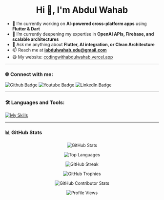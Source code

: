 <h1 align="center">Hi 👋, I'm Abdul Wahab</h1>

- 🔭 I’m currently working on **AI-powered cross-platform apps** using **Flutter & Dart**  
- 🌱 I’m currently deepening my expertise in **OpenAI APIs, Firebase, and scalable architectures**  
- 💬 Ask me anything about **Flutter, AI integration, or Clean Architecture**  
- 📫 Reach me at **iabdulwahab.edu@gmail.com**  
- 😄 My website: [codingwithabdulwahab.vercel.app](https://codingwithabdulwahab.vercel.app/)  

---

### 🌐 Connect with me:
<div id="badges">
  <a href="https://github.com/iabdulwahab7">
    <img src="https://img.shields.io/badge/GitHub-181717.svg?style=for-the-badge&logo=GitHub&logoColor=white" alt="Github Badge"/>
  </a>
  <a href="https://www.youtube.com/channel/UCGObmGg2IKgMtsUSwWaDITQ">
    <img src="https://img.shields.io/badge/YouTube-red?style=for-the-badge&logo=youtube&logoColor=white" alt="Youtube Badge"/>
  </a>
  <a href="https://linkedin.com/in/i-abdulwahab7">
    <img src="https://img.shields.io/badge/LinkedIn-0077B5?style=for-the-badge&logo=linkedin&logoColor=white" alt="LinkedIn Badge"/>     	
  </a>
</div>

---

### 🛠 Languages and Tools:
[![My Skills](https://skillicons.dev/icons?i=flutter,dart,firebase,github,git,postman,figma,xd&perline=10)](https://skillicons.dev)

---

### 📊 GitHub Stats
<div align="center">

<!-- GitHub Stats -->
![GitHub Stats](https://github-readme-stats.vercel.app/api?username=iabdulwahab7&show_icons=true&theme=dark&hide_border=true&count_private=true)

<!-- Top Languages -->
![Top Languages](https://github-readme-stats.vercel.app/api/top-langs/?username=iabdulwahab7&layout=compact&theme=dark&hide_border=true&hide=c++)

<!-- GitHub Streak -->
![GitHub Streak](https://streak-stats.demolab.com?user=iabdulwahab7&theme=dark&hide_border=true)

<!-- Trophies -->
![GitHub Trophies](https://github-profile-trophy.vercel.app/?username=iabdulwahab7&theme=onestar&margin-w=10&no-bg=true&no-frame=true)

<!-- Contributor Rank -->
![GitHub Contributor Stats](https://github-contributor-stats.vercel.app/api?username=iabdulwahab7&limit=5&theme=dark&combine_all_yearly_contributions=true)

<!-- Profile Views -->
![Profile Views](https://komarev.com/ghpvc/?username=iabdulwahab7&style=for-the-badge&color=blue)

</div>
